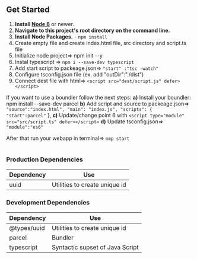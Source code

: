 ## Get Started

1. **Install [Node 8](https://nodejs.org)** or newer.
2. **Navigate to this project's root directory on the command line.**
3. **Install Node Packages.** - `npm install`
4. Create empty file and create index.html file, src directory and script.ts file
5. Initialize node project=> npm init --y
6. Instal typescript => `npm i --save-dev typescript`
7. Add start script to packeage.json=> `"start" :"tsc -watch"` 
8. Configure tsconfig.json file (ex. add "outDir":"./dist")
9. Connect dest file with html=> `<script src="dest/script.js" defer></script>`

If you want to use a boundler follow the next steps:
**a)** Install your boundler: npm install --save-dev parcel
**b)** Add script and source to packeage.json=> `"source":"index.html", "main": "index.js", "scripts": { "start":parcel"`
  },
**c)** Update/change point 6 with  `<script type="module" src="src/script.ts" defer></script>`
**d)** Update tsconfig.json=> `"module":"es6"`

After that run your webapp in terminal=> `nmp start`

#

### Production Dependencies

| **Dependency**   | **Use**                           |
| ---------------- | -------------------------------   |
| uuid             | Utilities to create unique id     |
 
### Development Dependencies

| **Dependency**                     | **Use**                                                          |
| ---------------------------------- | ---------------------------------------------------------------- |
| @types/uuid                        |Utilities to create unique id            |
| parcel                             | Bundler                   |
| typescript                         | Syntactic supset of Java Script     |